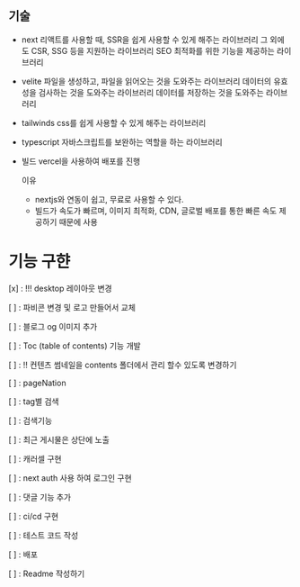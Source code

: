 ## 기술

- next
  리액트를 사용할 때, SSR을 쉽게 사용할 수 있게 해주는 라이브러리
  그 외에도 CSR, SSG 등을 지원하는 라이브러리
  SEO 최적화를 위한 기능을 제공하는 라이브러리

- velite
  파일을 생성하고, 파일을 읽어오는 것을 도와주는 라이브러리
  데이터의 유효성을 검사하는 것을 도와주는 라이브러리
  데이터를 저장하는 것을 도와주는 라이브러리

- tailwinds
  css를 쉽게 사용할 수 있게 해주는 라이브러리

- typescript
  자바스크립트를 보완하는 역할을 하는 라이브러리

- 빌드
  vercel을 사용하여 배포를 진행

  이유

  - nextjs와 연동이 쉽고, 무료로 사용할 수 있다.
  - 빌드가 속도가 빠르며, 이미지 최적화, CDN, 글로벌 배포를 통한 빠른 속도 제공하기 때문에 사용

# 기능 구햔

[x] : !!! desktop 레이아웃 변경

[ ] : 파비콘 변경 및 로고 만들어서 교체

[ ] : 블로그 og 이미지 추가

[ ] : Toc (table of contents) 기능 개발

[ ] : !! 컨텐츠 썸네일을 contents 폴더에서 관리 할수 있도록 변경하기

[ ] : pageNation

[ ] : tag별 검색

[ ] : 검색기능

[ ] : 최근 게시물은 상단에 노출

[ ] : 캐러셀 구현

[ ] : next auth 사용 하여 로그인 구현

[ ] : 댓글 기능 추가

[ ] : ci/cd 구현

[ ] : 테스트 코드 작성

[ ] : 배포

[ ] : Readme 작성하기
